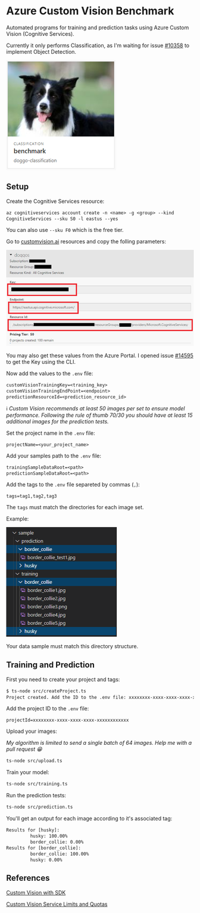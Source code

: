 # Azure Custom Vision Benchmark

Automated programs for training and prediction tasks using Azure Custom Vision (Cognitive Services).

Currently it only performs Classification, as I'm waiting for issue [#10358](https://github.com/Azure/azure-sdk-for-js/issues/10358) to implement Object Detection.

<img src="docs/doggo.png"/>

## Setup

Create the Cognitive Services resource:

```
az cognitiveservices account create -n <name> -g <group> --kind CognitiveServices --sku S0 -l eastus --yes
```

You can also use `--sku F0` which is the free tier.

Go to [customvision.ai](https://www.customvision.ai/projects#/settings) resources and copy the folling parameters:

<img src="docs/resource.png"/>

You may also get these values from the Azure Portal. I opened issue [#14595](https://github.com/Azure/azure-cli/issues/14595) to get the Key using the CLI.

Now add the values to the `.env` file:

```
customVisionTrainingKey=<training_key>
customVisionTrainingEndPoint=<endpoint>
predictionResourceId=<prediction_resource_id>
```

:information_source: _Custom Vision recommends at least 50 images per set to ensure model performance. 
Following the rule of thumb 70/30 you should have at least 15 additional images for the prediction tests._

Set the project name in the `.env` file:

```
projectName=<your_project_name>
```

Add your samples path to the `.env` file:

```
trainingSampleDataRoot=<path>
predictionSampleDataRoot=<path>
```

Add the tags to the `.env` file separeted by commas (`,`):

```
tags=tag1,tag2,tag3
```

The `tags` must match the directories for each image set.

Example:

<img src="docs/sample.png"/>

Your data sample must match this directory structure.

## Training and Prediction

First you need to create your project and tags:

```sh
$ ts-node src/createProject.ts
Project created. Add the ID to the .env file: xxxxxxxx-xxxx-xxxx-xxxx-xxxxxxxxxxxx
```

Add the project ID to the `.env` file:

```
projectId=xxxxxxxx-xxxx-xxxx-xxxx-xxxxxxxxxxxx
```

Upload your images:

_My algorithm is limited to send a single batch of 64 images. Help me with a pull request :grin:_
```sh
ts-node src/upload.ts
```

Train your model:

```sh
ts-node src/training.ts
```

Run the prediction tests:

```sh
ts-node src/prediction.ts
```

You'll get an output for each image according to it's associated tag:

```
Results for [husky]:
         husky: 100.00%
         border_collie: 0.00%
Results for [border_collie]:
         border_collie: 100.00%
         husky: 0.00%
```

## References

[Custom Vision with SDK](https://docs.microsoft.com/en-us/azure/cognitive-services/custom-vision-service/quickstarts/image-classification?pivots=programming-language-javascript)

[Custom Vision Service Limits and Quotas](https://docs.microsoft.com/en-us/azure/cognitive-services/custom-vision-service/limits-and-quotas)
